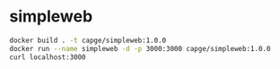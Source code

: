 # simpleweb

```bash
docker build . -t capge/simpleweb:1.0.0
docker run --name simpleweb -d -p 3000:3000 capge/simpleweb:1.0.0
curl localhost:3000
```